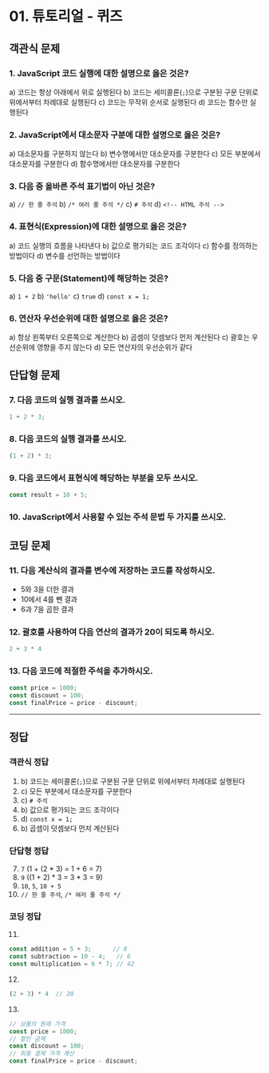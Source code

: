 # 01. 튜토리얼 - 퀴즈

## 객관식 문제

### 1. JavaScript 코드 실행에 대한 설명으로 옳은 것은?
a) 코드는 항상 아래에서 위로 실행된다
b) 코드는 세미콜론(`;`)으로 구분된 구문 단위로 위에서부터 차례대로 실행된다
c) 코드는 무작위 순서로 실행된다
d) 코드는 함수만 실행된다

### 2. JavaScript에서 대소문자 구분에 대한 설명으로 옳은 것은?
a) 대소문자를 구분하지 않는다
b) 변수명에서만 대소문자를 구분한다
c) 모든 부분에서 대소문자를 구분한다
d) 함수명에서만 대소문자를 구분한다

### 3. 다음 중 올바른 주석 표기법이 아닌 것은?
a) `// 한 줄 주석`
b) `/* 여러 줄 주석 */`
c) `# 주석`
d) `<!-- HTML 주석 -->`

### 4. 표현식(Expression)에 대한 설명으로 옳은 것은?
a) 코드 실행의 흐름을 나타낸다
b) 값으로 평가되는 코드 조각이다
c) 함수를 정의하는 방법이다
d) 변수를 선언하는 방법이다

### 5. 다음 중 구문(Statement)에 해당하는 것은?
a) `1 + 2`
b) `'hello'`
c) `true`
d) `const x = 1;`

### 6. 연산자 우선순위에 대한 설명으로 옳은 것은?
a) 항상 왼쪽부터 오른쪽으로 계산한다
b) 곱셈이 덧셈보다 먼저 계산된다
c) 괄호는 우선순위에 영향을 주지 않는다
d) 모든 연산자의 우선순위가 같다

## 단답형 문제

### 7. 다음 코드의 실행 결과를 쓰시오.
```js
1 + 2 * 3;
```

### 8. 다음 코드의 실행 결과를 쓰시오.
```js
(1 + 2) * 3;
```

### 9. 다음 코드에서 표현식에 해당하는 부분을 모두 쓰시오.
```js
const result = 10 + 5;
```

### 10. JavaScript에서 사용할 수 있는 주석 문법 두 가지를 쓰시오.

## 코딩 문제

### 11. 다음 계산식의 결과를 변수에 저장하는 코드를 작성하시오.
- 5와 3을 더한 결과
- 10에서 4를 뺀 결과
- 6과 7을 곱한 결과

### 12. 괄호를 사용하여 다음 연산의 결과가 20이 되도록 하시오.
```js
2 + 3 * 4
```

### 13. 다음 코드에 적절한 주석을 추가하시오.
```js
const price = 1000;
const discount = 100;
const finalPrice = price - discount;
```

---

## 정답

### 객관식 정답
1. b) 코드는 세미콜론(`;`)으로 구분된 구문 단위로 위에서부터 차례대로 실행된다
2. c) 모든 부분에서 대소문자를 구분한다
3. c) `# 주석`
4. b) 값으로 평가되는 코드 조각이다
5. d) `const x = 1;`
6. b) 곱셈이 덧셈보다 먼저 계산된다

### 단답형 정답
7. `7` (1 + (2 * 3) = 1 + 6 = 7)
8. `9` ((1 + 2) * 3 = 3 * 3 = 9)
9. `10`, `5`, `10 + 5`
10. `// 한 줄 주석`, `/* 여러 줄 주석 */`

### 코딩 정답
11.
```js
const addition = 5 + 3;      // 8
const subtraction = 10 - 4;   // 6
const multiplication = 6 * 7; // 42
```

12.
```js
(2 + 3) * 4  // 20
```

13.
```js
// 상품의 원래 가격
const price = 1000;
// 할인 금액
const discount = 100;
// 최종 결제 가격 계산
const finalPrice = price - discount;
```